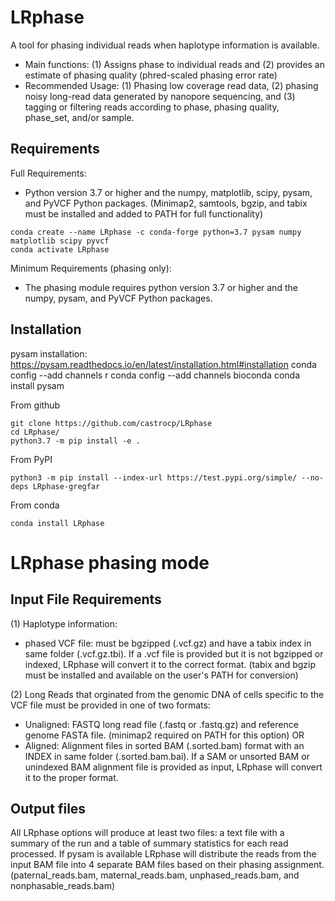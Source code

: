 # LRphase
A tool for phasing individual reads when haplotype information is available. 
* Main functions: (1) Assigns phase to individual reads and (2) provides an estimate of phasing quality (phred-scaled phasing error rate)
* Recommended Usage: (1) Phasing low coverage read data, (2) phasing noisy long-read data generated by nanopore sequencing, and (3) tagging or filtering reads according to phase, phasing quality, phase_set, and/or sample.

## Requirements

Full Requirements: 
* Python version 3.7 or higher and the numpy, matplotlib, scipy, pysam, and PyVCF Python packages. (Minimap2, samtools, bgzip, and tabix must be installed and added to PATH for full functionality)
```
conda create --name LRphase -c conda-forge python=3.7 pysam numpy matplotlib scipy pyvcf
conda activate LRphase
```
Minimum Requirements (phasing only): 
* The phasing module requires python version 3.7 or higher and the numpy, pysam, and PyVCF Python packages. 

## Installation

pysam installation: https://pysam.readthedocs.io/en/latest/installation.html#installation
conda config --add channels r
conda config --add channels bioconda
conda install pysam

From github
```
git clone https://github.com/castrocp/LRphase
cd LRphase/
python3.7 -m pip install -e .
```
From PyPI
```
python3 -m pip install --index-url https://test.pypi.org/simple/ --no-deps LRphase-gregfar
```
From conda
```
conda install LRphase
```
# LRphase phasing mode

## Input File Requirements

(1) Haplotype information:
* phased VCF file: must be bgzipped (.vcf.gz) and have a tabix index in same folder (.vcf.gz.tbi). If a .vcf file is provided but it is not bgzipped or indexed, LRphase will convert it to the correct format. (tabix and bgzip must be installed and available on the user's PATH for conversion)
          
(2) Long Reads that orginated from the genomic DNA of cells specific to the VCF file must be provided in one of two formats:
* Unaligned: FASTQ long read file (.fastq or .fastq.gz) and reference genome FASTA file. (minimap2 required on PATH for this option)
  OR
* Aligned: Alignment files in sorted BAM (.sorted.bam) format with an INDEX in same folder (.sorted.bam.bai). If a SAM or unsorted BAM or unindexed BAM alignment file is provided as input, LRphase will convert it to the proper format. 

## Output files
All LRphase options will produce at least two files: a text file with a summary of the run and a table of summary statistics for each read processed. If pysam is available LRphase will distribute the reads from the input BAM file into 4 separate BAM files based on their phasing assignment. (paternal_reads.bam, maternal_reads.bam, unphased_reads.bam, and nonphasable_reads.bam)
